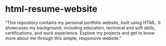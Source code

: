 # html-resume-website
"This repository contains my personal portfolio website, built using HTML. It showcases my background, including education, technical and soft skills, certifications, and work experience. Explore my projects and get to know more about me through this simple, responsive website."
